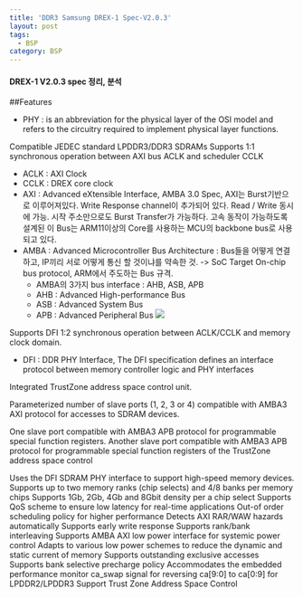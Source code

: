 ```yaml
---
title: 'DDR3 Samsung DREX-1 Spec-V2.0.3'
layout: post
tags:
  - BSP
category: BSP
---
```

#### DREX-1 V2.0.3 spec 정리, 분석

##Features

* PHY : is an abbreviation for the physical layer of the OSI model and refers to the circuitry required to implement physical layer functions.

Compatible JEDEC standard  LPDDR3/DDR3 SDRAMs
Supports 1:1 synchronous operation between AXI bus ACLK and scheduler CCLK
* ACLK : AXI Clock
* CCLK : DREX core clock
* AXI : Advanced eXtensible Interface, AMBA 3.0 Spec, AXI는 Burst기반으로 이루어져있다.
Write Response channel이 추가되어 있다. Read / Write 동시에 가능. 시작 주소만으로도 Burst Transfer가 가능하다.
고속 동작이 가능하도록 설계된 이 Bus는 ARM11이상의 Core를 사용하는 MCU의 backbone bus로 사용되고 있다.
* AMBA : Advanced Microcontroller Bus Architecture : Bus들을 어떻게 연결하고, IP끼리 서로 어떻게 통신 할 것이냐를 약속한 것.
-> SoC Target On-chip bus protocol, ARM에서 주도하는 Bus 규격. 
	* AMBA의 3가지 bus interface : AHB, ASB, APB
	* AHB : Advanced High-performance Bus
	* ASB : Advanced System Bus
	* APB : Advanced Peripheral Bus
![](http://pds15.egloos.com/pds/200906/07/90/c0098890_4a2b967986811.jpg)

Supports DFI 1:2 synchronous operation between ACLK/CCLK and memory clock domain.
* DFI : DDR PHY Interface, The DFI specification defines an interface protocol between memory controller logic and PHY interfaces

Integrated TrustZone address space control unit.

Parameterized number of slave ports (1, 2, 3 or 4) compatible with AMBA3 AXI protocol for accesses to SDRAM devices.

One slave port compatible with AMBA3 APB protocol for programmable special function registers.
Another slave port compatible with AMBA3 APB protocol for programmable special function registers of the
TrustZone address space control

Uses the DFI SDRAM PHY interface to support high-speed memory devices.
Supports up to two memory ranks (chip selects) and 4/8 banks per memory chips
Supports 1Gb, 2Gb, 4Gb and 8Gbit density per a chip select
Supports QoS scheme to ensure low latency for real-time applications
Out-of order scheduling policy for higher performance
Detects AXI RAR/WAW hazards automatically
Supports early write response
Supports rank/bank interleaving
Supports AMBA AXI low power interface for systemic power control
Adapts to various low power schemes to reduce the dynamic and static current of memory
Supports outstanding exclusive accesses
Supports bank selective precharge policy
Accommodates the embedded performance monitor
ca_swap signal for reversing ca[9:0] to ca[0:9] for LPDDR2/LPDDR3
Support Trust Zone Address Space Control